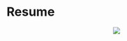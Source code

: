 # Resume

<p align="center">
<img 
src="https://github.com/bryanbjy/resume/blob/master/BryanBeh_Resume_US_New.pdf" />
</p>
